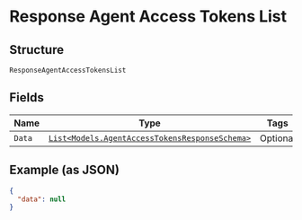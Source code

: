 
# Response Agent Access Tokens List

## Structure

`ResponseAgentAccessTokensList`

## Fields

| Name | Type | Tags | Description |
|  --- | --- | --- | --- |
| `Data` | [`List<Models.AgentAccessTokensResponseSchema>`](../../doc/models/agent-access-tokens-response-schema.md) | Optional | - |

## Example (as JSON)

```json
{
  "data": null
}
```

